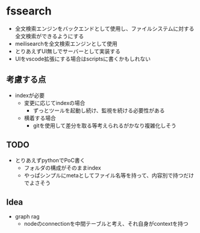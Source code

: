 # fssearch

- 全文検索エンジンをバックエンドとして使用し、ファイルシステムに対する全文検索ができるようにする
- meilisearchを全文検索エンジンとして使用
- とりあえずUI無しでサーバーとして実装する
- UIをvscode拡張にする場合はscriptsに書くかもしれない

## 考慮する点
- indexが必要
    - 変更に応じてindexの場合
        - ずっとツールを起動し続け、監視を続ける必要性がある
    - 横着する場合
        - gitを使用して差分を取る等考えられるがかなり複雑化しそう
        
## TODO
- とりあえずpythonでPoC書く
    - フォルダの構成がそのままindex
    - やっぱシンプルにmetaとしてファイル名等を持って、内容別で持つだけでよさそう
    

## Idea
- graph rag
    - nodeのconnectionを中間テーブルと考え、それ自身がcontextを持つ
